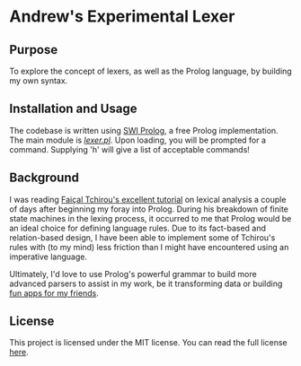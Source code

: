 # Andrew's Experimental Lexer

## Purpose

To explore the concept of lexers, as well as the Prolog language,
by building my own syntax.

## Installation and Usage

The codebase is written using [SWI Prolog][SWI Site], a free Prolog
implementation. The main module is [*lexer.pl*][lexer]. Upon loading,
you will be prompted for a command. Supplying 'h' will give a list of
acceptable commands!

## Background

I was reading [Faiçal Tchirou's excellent tutorial][LexicalAnalysis]
on lexical analysis a couple of days after beginning my foray into
Prolog. During his breakdown of finite state machines in the lexing
process, it occurred to me that Prolog would be an ideal choice for
defining language rules. Due to its fact-based and relation-based
design, I have been able to implement some of Tchirou's rules with
(to my mind) less friction than I might have encountered using an
imperative language.

Ultimately, I'd love to use Prolog's powerful grammar to build more
advanced parsers to assist in my work, be it transforming data or
building [fun apps for my friends][UESRPGCharGen].

## License

This project is licensed under the MIT license. You can read the full
license [here][MIT License].

[SWI Site]: https://swi-prolog.org
[lexer]: https://github.com/andrewcdysart/prolog-toy-lexer/blob/master/lexer.pl
[LexicalAnalysis]: https://hackernoon.com/lexical-analysis-861b8bfe4cb0
[UESRPGCharGen]: https://github.com/andrewcdysart/UESRPGCharGen
[MIT License]: https://github.com/andrewcdysart/prolog-toy-lexer/blob/master/License.md